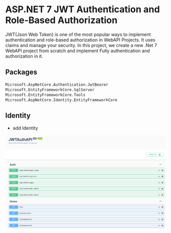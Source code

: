 # ASP.NET 7 JWT Authentication and Role-Based Authorization

JWT(Json Web Token) is one of the most popular ways to implement authentication and role-based authorization in WebAPI Projects. It uses claims and manage your security. In this project, we create a new .Net 7 WebAPI project from scratch and implement Fully authentication and authorization in it.


## Packages

```
Microsoft.AspNetCore.Authentication.JwtBearer
Microsoft.EntityFrameworkCore.SqlServer
Microsoft.EntityFrameworkCore.Tools
Microsoft.AspNetCore.Identity.EntityFrameworkCore
```


## Identity

- add Identity
<img src="/pictures/swagger.png" title="identity"  width="900">